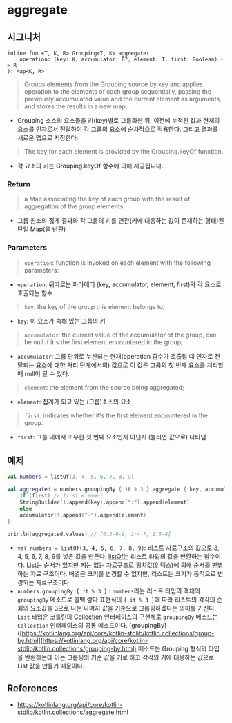 # aggregate

## 시그니처

```
inline fun <T, K, R> Grouping<T, K>.aggregate(
    operation: (key: K, accumulator: R?, element: T, first: Boolean) -> R
): Map<K, R>
```

> Groups elements from the Grouping source by key and applies operation to the elements of each group sequentially, passing the previously accumulated value and the current element as arguments, and stores the results in a new map.
- Grouping 소스의 요소들을 키(key)별로 그룹화한 뒤, 이전에 누적된 값과 현재의 요소를 인자로서 전달하여 각 그룹의 요소에 순차적으로 적용한다. 그리고 결과를 새로운 맵으로 저장한다.

> The key for each element is provided by the Grouping.keyOf function.
- 각 요소의 키는 Grouping.keyOf 함수에 의해 제공됩니다.

### Return
> a Map associating the key of each group with the result of aggregation of the group elements.
- 그룹 원소의 집계 결과와 각 그룹의 키를 연관(키에 대응하는 값이 존재하는 형태)된 단일 Map(을 반환)

### Parameters

> `operation`: function is invoked on each element with the following parameters:
- `operation`: 뒤따르는 파라메터 (key, accumulator, element, first)와 각 요소로 호출되는 함수
> `key`: the key of the group this element belongs to;
- `key`: 이 요소가 속해 있는 그룹의 키
> `accumulator`: the current value of the accumulator of the group, can be null if it's the first element encountered in the group;
- `accumulator`: 그룹 단위로 누산되는 현재(operation 함수가 호출될 때 인자로 전달되는 요소에 대한 처리 단계에서의) 값으로 이 값은 그룹의 첫 번째 요소를 처리할 때 null이 될 수 있다.
> `element`: the element from the source being aggregated;
- `element`: 집계가 되고 있는 (그룹)소스의 요소 
> `first`: indicates whether it's the first element encountered in the group.
- `first`: 그룹 내에서 조우한 첫 번째 요소인지 아닌지 (불리언 값으로) 나타냄

## 예제

```kt
val numbers = listOf(3, 4, 5, 6, 7, 8, 9)

val aggregated = numbers.groupingBy { it % 3 }.aggregate { key, accumulator: StringBuilder?, element, first ->
    if (first) // first element
    StringBuilder().append(key).append(":").append(element)
    else
    accumulator!!.append("-").append(element)
}

println(aggregated.values) // [0:3-6-9, 1:4-7, 2:5-8] 

```
- `val numbers = listOf(3, 4, 5, 6, 7, 8, 9)`: 리스트 자료구조의 값으로 3, 4, 5, 6, 7, 8, 9를 넣은 값을 만든다. [listOf](https://kotlinlang.org/api/core/kotlin-stdlib/kotlin.collections/list-of.html)는 리스트 타입의 값을 반환하는 함수이다. [List](https://kotlinlang.org/api/core/kotlin-stdlib/kotlin.collections/-list/)는 순서가 있지만 키는 없는 자료구조로 위치값(인덱스)에 의해 순서를 판별하는 자료 구조이다. 배열은 크키를 변경할 수 없지만, 리스트는 크기가 동적으로 변경되는 자료구조이다.
- `numbers.groupingBy { it % 3 }` : `numbers`라는 리스트 타입의 객체의 `groupingBy` 메소드로 콜백 람다 표현식의 `{ it % 3 }`에 따라 리스트의 각각의 순회의 요소값을 3으로 나눈 나머지 값을 기준으로 그룹핑하겠다는 의미를 가진다. `List` 타입은 코틀린의 [Collection](https://kotlinlang.org/api/core/kotlin-stdlib/kotlin.collections/-collection/) 인터페이스의 구현체로 `groupingBy` 메소드는 `Collection` 인터페이스의 공통 메소드이다. [groupingBy]([https://kotlinlang.org/api/core/kotlin-stdlib/kotlin.collections/group-by.html](https://kotlinlang.org/api/core/kotlin-stdlib/kotlin.collections/grouping-by.html) 메소드는 Grouping 형식의 타입을 반환하는데 이는 그룹핑의 기준 값을 키로 하고 각각의 키에 대응하는 값으로 List 값을 만들기 때문이다.

## References
- https://kotlinlang.org/api/core/kotlin-stdlib/kotlin.collections/aggregate.html

